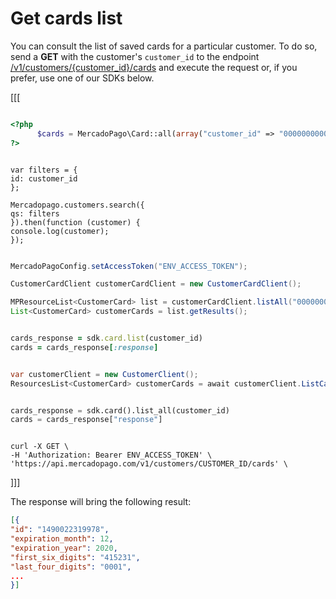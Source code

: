 # Get cards list

You can consult the list of saved cards for a particular customer. To do so, send a **GET** with the customer's `customer_id` to the endpoint [/v1/customers/{customer_id}/cards](/developers/en/reference/cards/_customers_customer_id_cards/get) and execute the request or, if you prefer, use one of our SDKs below.

[[[

```php

<?php
      $cards = MercadoPago\Card::all(array("customer_id" => "0000000000-abcdEfghiJlm"));
?>

```
```node

var filters = {
id: customer_id
};

Mercadopago.customers.search({
qs: filters
}).then(function (customer) {
console.log(customer);
});

```
```java

MercadoPagoConfig.setAccessToken("ENV_ACCESS_TOKEN");

CustomerCardClient customerCardClient = new CustomerCardClient();

MPResourceList<CustomerCard> list = customerCardClient.listAll("000000000-abcdEfghiJklM");
List<CustomerCard> customerCards = list.getResults();

```
```ruby

cards_response = sdk.card.list(customer_id)
cards = cards_response[:response]

```
```csharp

var customerClient = new CustomerClient();
ResourcesList<CustomerCard> customerCards = await customerClient.ListCardsAsync("CUSTOMER_ID");

```
```python

cards_response = sdk.card().list_all(customer_id)
cards = cards_response["response"]

```
```curl

curl -X GET \
-H 'Authorization: Bearer ENV_ACCESS_TOKEN' \
'https://api.mercadopago.com/v1/customers/CUSTOMER_ID/cards' \

```
]]]

The response will bring the following result:

```json
[{
"id": "1490022319978",
"expiration_month": 12,
"expiration_year": 2020,
"first_six_digits": "415231",
"last_four_digits": "0001",
...
}]
```